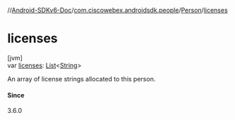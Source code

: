 //[Android-SDKv6-Doc](../../../index.md)/[com.ciscowebex.androidsdk.people](../index.md)/[Person](index.md)/[licenses](licenses.md)

# licenses

[jvm]\
var [licenses](licenses.md): [List](https://kotlinlang.org/api/latest/jvm/stdlib/kotlin.collections/-list/index.html)&lt;[String](https://kotlinlang.org/api/latest/jvm/stdlib/kotlin/-string/index.html)&gt;

An array of license strings allocated to this person.

#### Since

3.6.0
